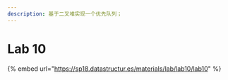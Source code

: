 ```yaml
---
description: 基于二叉堆实现一个优先队列；
---
```


# Lab 10

{% embed url="https://sp18.datastructur.es/materials/lab/lab10/lab10" %}
